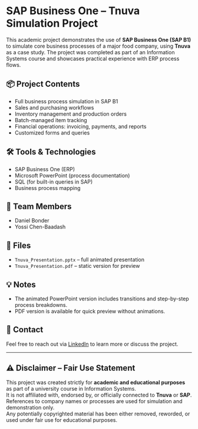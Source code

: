 # SAP Business One – Tnuva Simulation Project

This academic project demonstrates the use of **SAP Business One (SAP B1)** to simulate core business processes of a major food company, using **Tnuva** as a case study. The project was completed as part of an Information Systems course and showcases practical experience with ERP process flows.

## 📦 Project Contents

- Full business process simulation in SAP B1
- Sales and purchasing workflows
- Inventory management and production orders
- Batch-managed item tracking
- Financial operations: invoicing, payments, and reports
- Customized forms and queries

## 🛠️ Tools & Technologies

- SAP Business One (ERP)
- Microsoft PowerPoint (process documentation)
- SQL (for built-in queries in SAP)
- Business process mapping

## 👥 Team Members

- Daniel Bonder  
- Yossi Chen-Baadash  

## 📁 Files

- `Tnuva_Presentation.pptx` – full animated presentation
- `Tnuva_Presentation.pdf` – static version for preview

## 💡 Notes

- The animated PowerPoint version includes transitions and step-by-step process breakdowns.
- PDF version is available for quick preview without animations.

## 🔗 Contact

Feel free to reach out via [LinkedIn](https://www.linkedin.com/in/daniel-bonder1/) to learn more or discuss the project.

---

## ⚠️ Disclaimer – Fair Use Statement

This project was created strictly for **academic and educational purposes** as part of a university course in Information Systems.  
It is not affiliated with, endorsed by, or officially connected to **Tnuva** or **SAP**.  
References to company names or processes are used for simulation and demonstration only.  
Any potentially copyrighted material has been either removed, reworded, or used under fair use for educational purposes.
